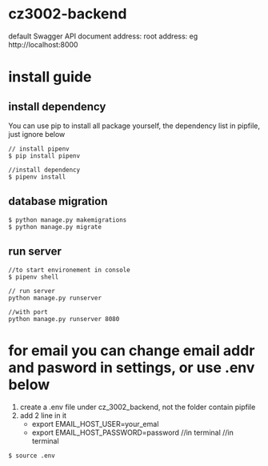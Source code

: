 # cz3002-backend
default Swagger API document address: root address: eg http://localhost:8000
# install guide
## install dependency
You can use pip to install all package yourself, the dependency list in pipfile, just ignore below
```
// install pipenv
$ pip install pipenv

//install dependency
$ pipenv install
```
## database migration
```
$ python manage.py makemigrations
$ python manage.py migrate
```

## run server
```
//to start environement in console
$ pipenv shell

// run server
python manage.py runserver

//with port
python manage.py runserver 8080
```
# for email you can change email addr and pasword in settings, or use .env below 
1. create a .env file under cz_3002_backend, not the folder contain pipfile
2. add 2 line in it
    * export EMAIL_HOST_USER=your_emal
    * export EMAIL_HOST_PASSWORD=password
    //in terminal
//in terminal
```
$ source .env
```